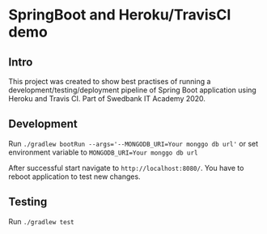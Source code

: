 # SpringBoot and Heroku/TravisCI demo

## Intro

This project was created to show best practises of running a development/testing/deployment pipeline of Spring Boot application using Heroku and Travis CI. Part of Swedbank IT Academy 2020.

## Development

Run `./gradlew bootRun --args='--MONGODB_URI=Your monggo db url'`
or set environment variable to
`MONGODB_URI=Your monggo db url`

After successful start navigate to `http://localhost:8080/`. You have to reboot application to test new changes.

## Testing

Run `./gradlew test`
